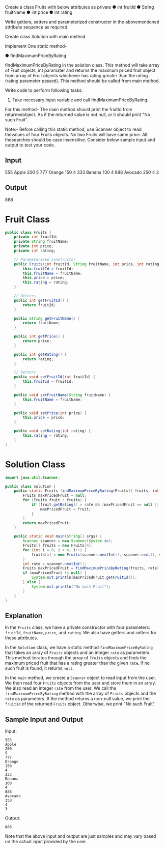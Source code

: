 Create a class Fruits with below attributes as private
● int fruitId
● String fruitName
● int price
● int rating

Write getters, setters and parameterized constructor in the abovementioned attribute 
sequence as required.

Create class Solution with main method

Implement One static method-

● findMaximumPriceByRating

findMaximumPriceByRating in the solution class. 
This method will take array of Fruit objects, int paramater and returns the maximum priced fruit 
object from array of Fruit objects whichever has rating greater than the rating 
(rating parameter passed). This method should be called from main method.

Write code to perform following tasks:

1. Take necessary input variable and call findMaximumPriceByRating.

For this method- The main method should print the fruitId from returnedobject. As if the 
returned value is not null, or it should print "No such Fruit".

Note:- Before calling this static method, use Scanner object to read thevalues of four Fruits 
objects. No two Fruits will have same price. All thesearches should be case insensitive.
Consider below sample input and output to test your code.


Input
-------------------
555
Apple
200
5
777
Orange
150
4
333
Banana
100
4
888
Avocado
250
4
3

Output
-----------------
888

**Fruit Class**
================

```java
public class Fruits {
    private int fruitId;
    private String fruitName;
    private int price;
    private int rating;

    // Parameterized constructor
    public Fruits(int fruitId, String fruitName, int price, int rating) {
        this.fruitId = fruitId;
        this.fruitName = fruitName;
        this.price = price;
        this.rating = rating;
    }

    // Getters
    public int getFruitId() {
        return fruitId;
    }

    public String getFruitName() {
        return fruitName;
    }

    public int getPrice() {
        return price;
    }

    public int getRating() {
        return rating;
    }

    // Setters
    public void setFruitId(int fruitId) {
        this.fruitId = fruitId;
    }

    public void setFruitName(String fruitName) {
        this.fruitName = fruitName;
    }

    public void setPrice(int price) {
        this.price = price;
    }

    public void setRating(int rating) {
        this.rating = rating;
    }
}
```

**Solution Class**
================

```java
import java.util.Scanner;

public class Solution {
    public static Fruits findMaximumPriceByRating(Fruits[] fruits, int rate) {
        Fruits maxPricedFruit = null;
        for (Fruits fruit : fruits) {
            if (fruit.getRating() > rate && (maxPricedFruit == null || fruit.getPrice() > maxPricedFruit.getPrice())) {
                maxPricedFruit = fruit;
            }
        }
        return maxPricedFruit;
    }

    public static void main(String[] args) {
        Scanner scanner = new Scanner(System.in);
        Fruits[] fruits = new Fruits[4];
        for (int i = 0; i < 4; i++) {
            fruits[i] = new Fruits(scanner.nextInt(), scanner.next(), scanner.nextInt(), scanner.nextInt());
        }
        int rate = scanner.nextInt();
        Fruits maxPricedFruit = findMaximumPriceByRating(fruits, rate);
        if (maxPricedFruit != null) {
            System.out.println(maxPricedFruit.getFruitId());
        } else {
            System.out.println("No such Fruit");
        }
    }
}
```

**Explanation**
---------------

In the `Fruits` class, we have a private constructor with four parameters: `fruitId`, `fruitName`, `price`, and `rating`. We also have getters and setters for these attributes.

In the `Solution` class, we have a static method `findMaximumPriceByRating` that takes an array of `Fruits` objects and an integer `rate` as parameters. This method iterates through the array of `Fruits` objects and finds the maximum priced fruit that has a rating greater than the given `rate`. If no such fruit is found, it returns `null`.

In the `main` method, we create a `Scanner` object to read input from the user. We then read four `Fruits` objects from the user and store them in an array. We also read an integer `rate` from the user. We call the `findMaximumPriceByRating` method with the array of `Fruits` objects and the `rate` as parameters. If the method returns a non-null value, we print the `fruitId` of the returned `Fruits` object. Otherwise, we print "No such Fruit".

**Sample Input and Output**
-------------------------

Input:
```
555
Apple
200
5
777
Orange
150
4
333
Banana
100
4
888
Avocado
250
4
3
```
Output:
```
888
```

Note that the above input and output are just samples and may vary based on the actual input provided by the user.